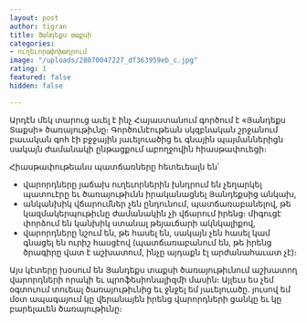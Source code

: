 ```yaml
---
layout: post
author: tigran
title: Յանդեքս տաքսի
categories:
- ուղեւորափոխադրում
image: "/uploads/28070047227_df363959eb_c.jpg"
rating: 1
featured: false
hidden: false

---
```

Արդէն մեկ տարուց աւել է ինչ Հայաստանում գործում է «Յանդեքս Տաքսի» ծառայութիւնը։ Գործունէութեան սկզբնական շրջանում բաւական գոհ էի բջջային յաւելուածից եւ գնային պայմաններիցն սակայն ժամանակի ընթացքում աբողջովին հիասթափուեցի։

Հիասթափութեանս պատճառները հետեւեալն են՝

* վարորդները յաճախ ուղեւորներին խնդրում են չեղարկել պատուէրը եւ ծառայութիւնն իրականացնել Յանդեքսից անկախ,
* անկանխիկ վճարումներ չեն ընդունում, պատճառաբանելով, թե կազմակերպութիւնը ժամանակին չի վճարում իրենց։ միգուցէ փորձում են կանխիկ ստանալ թեյաւճարի ակնկալիքով,
* վարորդները նշում են, թե հասել են, սակայն չեն հասել կամ գնացել են ուրիշ հասցէով (պատճառաբանում են, թե իրենց ծրագիրը վատ է աշխատում, ինչը այդաքն էլ արժանահաւատ չէ)։

Այս կէտերը խօսում են Յանդեքս տաքսի ծառայութիւնում աշխատող վարորդների որակի եւ պրոֆեսիոնալիզմի մասին։ Այլեւս ես չեմ օգտուում տուեալ ծառայութիւնից եւ ջնջել եմ յաւելուածը․ յուսով եմ մօտ ապագայում կը վերանայեն իրենց վարորդների ցանկը եւ կը բարելաւեն ծառայութիւնը։